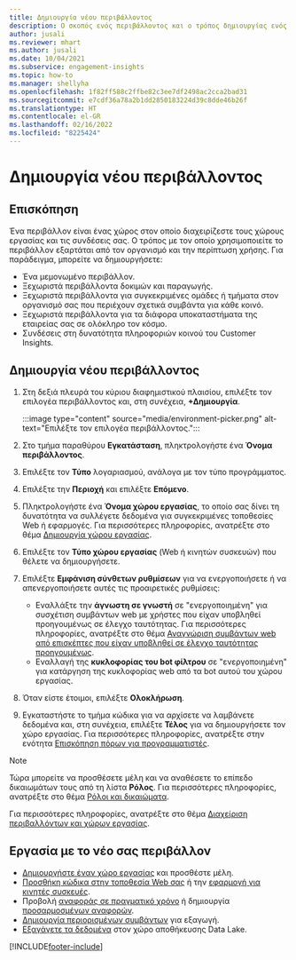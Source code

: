 ```yaml
---
title: Δημιουργία νέου περιβάλλοντος
description: Ο σκοπός ενός περιβάλλοντος και ο τρόπος δημιουργίας ενός νέου.
author: jusali
ms.reviewer: mhart
ms.author: jusali
ms.date: 10/04/2021
ms.subservice: engagement-insights
ms.topic: how-to
ms.manager: shellyha
ms.openlocfilehash: 1f82ff588c2ffbe82c3ee7df2498ac2cca2bad31
ms.sourcegitcommit: e7cdf36a78a2b1dd2850183224d39c8dde46b26f
ms.translationtype: HT
ms.contentlocale: el-GR
ms.lasthandoff: 02/16/2022
ms.locfileid: "8225424"
---
```

# <a name="create-a-new-environment"></a>Δημιουργία νέου περιβάλλοντος 

## <a name="overview"></a>Επισκόπηση

Ένα περιβάλλον είναι ένας χώρος στον οποίο διαχειρίζεστε τους χώρους εργασίας και τις συνδέσεις σας. Ο τρόπος με τον οποίο χρησιμοποιείτε το περιβάλλον εξαρτάται από τον οργανισμό και την περίπτωση χρήσης. Για παράδειγμα, μπορείτε να δημιουργήσετε:

- Ένα μεμονωμένο περιβάλλον.
- Ξεχωριστά περιβάλλοντα δοκιμών και παραγωγής.
- Ξεχωριστά περιβάλλοντα για συγκεκριμένες ομάδες ή τμήματα στον οργανισμό σας που περιέχουν σχετικά συμβάντα για κάθε κοινό.
- Ξεχωριστά περιβάλλοντα για τα διάφορα υποκαταστήματα της εταιρείας σας σε ολόκληρο τον κόσμο.
- Συνδέσεις στη δυνατότητα πληροφοριών κοινού του Customer Insights.

## <a name="create-a-new-environment"></a>Δημιουργία νέου περιβάλλοντος

1. Στη δεξιά πλευρά του κύριου διαφημιστικού πλαισίου, επιλέξτε τον επιλογέα περιβάλλοντος και, στη συνέχεια, **+Δημιουργία**.

   :::image type="content" source="media/environment-picker.png" alt-text="Επιλέξτε τον επιλογέα περιβάλλοντος.":::

1. Στο τμήμα παραθύρου **Εγκατάσταση**, πληκτρολογήστε ένα **Όνομα περιβάλλοντος**.

1. Επιλέξτε τον **Τύπο** λογαριασμού, ανάλογα με τον τύπο προγράμματος.

1. Επιλέξτε την **Περιοχή** και επιλέξτε **Επόμενο**. 

1. Πληκτρολογήστε ένα **Όνομα χώρου εργασίας**, το οποίο σας δίνει τη δυνατότητα να συλλέγετε δεδομένα για συγκεκριμένες τοποθεσίες Web ή εφαρμογές. Για περισσότερες πληροφορίες, ανατρέξτε στο θέμα [Δημιουργία χώρου εργασίας](create-workspace.md).

1. Επιλέξτε τον **Τύπο χώρου εργασίας** (Web ή κινητών συσκευών) που θέλετε να δημιουργήσετε. 

1. Επιλέξτε **Εμφάνιση σύνθετων ρυθμίσεων** για να ενεργοποιήσετε ή να απενεργοποιήσετε αυτές τις προαιρετικές ρυθμίσεις:

   - Εναλλάξτε την **άγνωστη σε γνωστή** σε "ενεργοποιημένη" για συσχέτιση συμβάντων web με χρήστες που είχαν υποβληθεί προηγουμένως σε έλεγχο ταυτότητας. Για περισσότερες πληροφορίες, ανατρέξτε στο θέμα [Αναγνώριση συμβάντων web από επισκέπτες που είχαν υποβληθεί σε έλεγχο ταυτότητας προηγουμένως](unknown-to-known.md).
   - Εναλλαγή της **κυκλοφορίας του bot φίλτρου** σε "ενεργοποιημένη" για κατάργηση της κυκλοφορίας web από τα bot αυτού του χώρου εργασίας. 

1. Όταν είστε έτοιμοι, επιλέξτε **Ολοκλήρωση**. 

1. Εγκαταστήστε το τμήμα κώδικα για να αρχίσετε να λαμβάνετε δεδομένα και, στη συνέχεια, επιλέξτε **Τέλος** για να δημιουργήσετε τον χώρο εργασίας. Για περισσότερες πληροφορίες, ανατρέξτε στην ενότητα [Επισκόπηση πόρων για προγραμματιστές](developer-resources.md).

> [!NOTE]
> Τώρα μπορείτε να προσθέσετε μέλη και να αναθέσετε το επίπεδο δικαιωμάτων τους από τη λίστα **Ρόλος**. Για περισσότερες πληροφορίες, ανατρέξτε στο θέμα [Ρόλοι και δικαιώματα](user-roles.md). 

Για περισσότερες πληροφορίες, ανατρέξτε στο θέμα [Διαχείριση περιβαλλόντων και χώρων εργασίας](manage-environments-workspaces.md).

## <a name="work-with-your-new-environment"></a>Εργασία με το νέο σας περιβάλλον

- [Δημιουργήστε έναν χώρο εργασίας](../engagement-insights/create-workspace.md) και προσθέστε μέλη.
- [Προσθήκη κώδικα στην τοποθεσία Web σας](../engagement-insights/instrument-website.md) ή την [εφαρμογή για κινητές συσκευές](../engagement-insights/developer-resources.md#capture-events-from-mobile-apps).
- Προβολή [αναφοράς σε πραγματικό χρόνο](../engagement-insights/view-reports.md) ή δημιουργία [προσαρμοσμένων αναφορών](../engagement-insights/custom-reports.md).
- [Δημιουργία περιορισμένων συμβάντων](../engagement-insights/refined-events.md) για εξαγωγή.
- [Εξαγάγετε τα δεδομένα](../engagement-insights/export-events.md) στον χώρο αποθήκευσης Data Lake.

[!INCLUDE[footer-include](../includes/footer-banner.md)]
